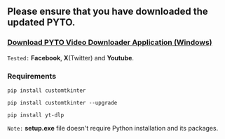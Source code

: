 ## Please ensure that you have downloaded the updated PYTO.

### <a href="https://github.com/gitmahin/PYTO-Video-Downloader/releases">Download PYTO Video Downloader Application (Windows)</a>

`Tested:` **Facebook**, **X**(Twitter) and **Youtube**.

### Requirements

```
pip install customtkinter
```
```
pip install customtkinter --upgrade
```
```
pip install yt-dlp
```
`Note:` **setup.exe** file doesn't require Python installation and its packages.
